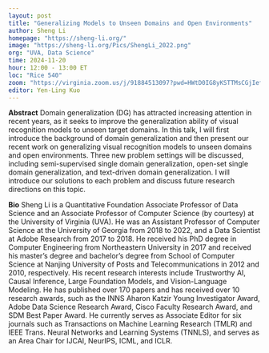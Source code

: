 ```yaml
---
layout: post
title: "Generalizing Models to Unseen Domains and Open Environments"
author: Sheng Li
homepage: "https://sheng-li.org/"
image: "https://sheng-li.org/Pics/ShengLi_2022.png"
org: "UVA, Data Science"
time: 2024-11-20
hour: 12:00 - 13:00 ET
loc: "Rice 540"
zoom: "https://virginia.zoom.us/j/91884513097?pwd=HWtD0IG8yKSTTMsCGjIefrMxMtoZTh.1"
editor: Yen-Ling Kuo
---
```


**Abstract**
Domain generalization (DG) has attracted increasing attention in recent years, as it seeks to improve the generalization ability of visual recognition models to unseen target domains. In this talk, I will first introduce the background of domain generalization and then present our recent work on generalizing visual recognition models to unseen domains and open environments. Three new problem settings will be discussed, including semi-supervised single domain generalization, open-set single domain generalization, and text-driven domain generalization. I will introduce our solutions to each problem and discuss future research directions on this topic.

**Bio**
Sheng Li is a Quantitative Foundation Associate Professor of Data Science and an Associate Professor of Computer Science (by courtesy) at the University of Virginia (UVA). He was an Assistant Professor of Computer Science at the University of Georgia from 2018 to 2022, and a Data Scientist at Adobe Research from 2017 to 2018. He received his PhD degree in Computer Engineering from Northeastern University in 2017 and received his master’s degree and bachelor’s degree from School of Computer Science at Nanjing University of Posts and Telecommunications in 2012 and 2010, respectively. His recent research interests include Trustworthy AI, Causal Inference, Large Foundation Models, and Vision-Language Modeling. He has published over 170 papers and has received over 10 research awards, such as the INNS Aharon Katzir Young Investigator Award, Adobe Data Science Research Award, Cisco Faculty Research Award, and SDM Best Paper Award. He currently serves as Associate Editor for six journals such as Transactions on Machine Learning Research (TMLR) and IEEE Trans. Neural Networks and Learning Systems (TNNLS), and serves as an Area Chair for IJCAI, NeurIPS, ICML, and ICLR.
